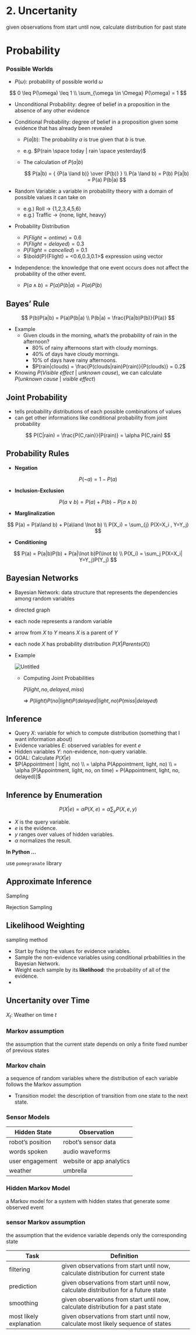 # 2. Uncertanity

given observations from start until now,
calculate distribution for past state

# Probability

### Possible Worlds

- $P(\omega)$: probability of possible world $\omega$

$$
0 \leq P(\omega) \leq 1 \\
\sum_{\omega \in \Omega} P(\omega) = 1
$$

- Unconditional Probability: 
degree of belief in a proposition in the absence of any other evidence
- Conditional Probability: 
degree of belief in a proposition given some evidence that has already been revealed
    - $P(a|b)$: The probability $a$ is true given that $b$ is true.
    - e.g. $P(rain \space today | rain \space yesterday)$
    - The calculation of $P(a|b)$
        
        $$
        P(a|b) = { {P(a \land b)} \over {P(b)} } \\ 
        P(a \land b) = P(b) P(a|b) = P(a) P(b|a)
        $$
        
- Random Variable: 
a variable in probability theory with a domain of possible values it can take on
    - e.g.) Roll → {1,2,3,4,5,6}
    - e.g.) Traffic → {none, light, heavy}
- Probability Distribution
    - $P(Flight = on time) = 0.6$
    - $P(Flight = delayed) = 0.3$
    - $P(Flight = cancelled) = 0.1$
    - $\bold{P}(Flight) = <0.6,0.3,0.1>$ expression using vector
- Independence:
the knowledge that one event occurs does not affect the probability of the other event.
    - $P(a \land b) = P(a) P(b|a) = P(a)P(b)$

## Bayes’ Rule

$$
P(b)P(a|b) = P(a)P(b|a) \\
P(b|a) = \frac{P(a|b)P(b)}{P(a)}
$$

- Example
    - Given clouds in the morning, what’s the probability of rain in the afternoon?
        - 80% of rainy afternoons start with cloudy mornings.
        - 40% of days have cloudy mornings.
        - 10% of days have rainy afternoons.
        - $P(rain|clouds) = \frac{P(clouds|rain)P(rain)}{P(clouds)} = 0.2$
- Knowing $P(Visible~effect~|~unknown~cause)$,
we can calculate $P(unknown~cause~|~visible~effect)$

## Joint Probability

- tells probability distributions of each possible combinations of values
- can get other informations like conditional probability from joint probability

$$
P(C|rain) = \frac{P(C,rain)}{P(rain)} = \alpha P(C,rain)
$$

## Probability Rules

- **Negation**

$$
P(\lnot a) = 1-P(a)
$$

- **Inclusion-Exclusion**

$$
P(a \lor b) = P(a) + P(b) - P(a\land b)
$$

- **Marglinalization**

$$
P(a) = P(a\land b) + P(a\land \lnot b) \\ P(X_i) = \sum_{j} P(X=X_i , Y=Y_j)
$$

- **Conditioning**

$$
P(a) = P(a|b)P(b) + P(a|\lnot b)P(\lnot b) \\
P(X_i) = \sum_j P(X=X_i| Y=Y_j)P(Y_j)
$$

## Bayesian Networks

- Bayesian Network:
data structure that represents the dependencies among random variables
- directed graph
- each node represents a random variable
- arrow from $X$ to $Y$ means $X$  is a parent of $Y$
- each node $X$ has probability distribution $P(X|Parents(X))$
- Example
    
    ![Untitled](2%20Uncertan%205a8ba/Untitled.png)
    
    - Computing Joint Probabilities
        
        $P(light, no, delayed, miss)$
        
        ⇒ $P(light) P(no|light)P(delayed|light, no)P(miss|delayed)$
        

## Inference

- Query $X$: variable for which to compute distribution
(something that I want information about)
- Evidence variables $E$: observed variables for event $e$
- Hidden variables $Y$: non-evidence, non-query variable.
- GOAL: Calculate $P(X|e)$
- $P(Appointment | light, no) \\ = \alpha P(Appointment, light, no) \\ = \alpha [P(Appointment, light, no, on time) + P(Appointment, light, no, delayed)]$

## Inference by Enumeration

$$
P(X|e) = \alpha P(X,e) = \alpha \sum_y P(X,e,y)
$$

- $X$ is the query variable.
- $e$ is the evidence.
- $y$ ranges over values of hidden variables.
- $\alpha$ normalizes the result.

**In Python ...**

use `pomegranate` library

## Approximate Inference

Sampling

Rejection Sampling

## Likelihood Weighting

sampling method

- Start by fixing the values for evidence variables.
- Sample the non-evidence variables using conditional prbabilities in the Bayesian Network.
- Weight each sample by its **likelihood**: the probability of all of the evidence.
- 

## Uncertanity over Time

$X_t$: Weather on time $t$

### Markov assumption

the assumption that the current state depends on only a finite fixed number of previous states

### Markov chain

a sequence of random variables where the distribution of each variable follows the Markov assumption

- Transition model: the description of transition from one state to the next state.

### Sensor Models

| Hidden State | Observation |
| --- | --- |
| robot’s position | robot’s sensor data |
| words spoken | audio waveforms |
| user engagement | website or app analytics |
| weather | umbrella |

### Hidden Markov Model

a Markov model for a system with hidden states that generate some observed event

### sensor Markov assumption

the assumption that the evidence variable depends only the corresponding state

| Task | Definition |
| --- | --- |
| filtering | given observations from start until now, calculate distribution for current state |
| prediction | given observations from start until now, calculate distribution for a future state |
| smoothing | given observations from start until now, calculate distribution for a past state |
| most likely explanation | given observations from start until now, calculate most likely sequence of states |